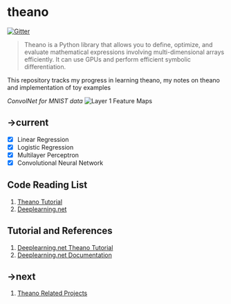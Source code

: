# theano

[![Gitter](https://badges.gitter.im/Join%20Chat.svg)](https://gitter.im/suriyadeepan/theano?utm_source=badge&utm_medium=badge&utm_campaign=pr-badge&utm_content=badge)

> Theano is a Python library that allows you to define, optimize, and evaluate mathematical expressions involving multi-dimensional arrays efficiently. It can use GPUs and perform efficient symbolic differentiation.

This repository tracks my progress in learning theano, my notes on theano and implementation of toy examples

*ConvolNet for MNIST data*
![Layer 1 Feature Maps](https://media.giphy.com/media/xTk9ZZtohJugv8coKY/giphy.gif "Layer 1 Feature Maps")

## ->current
- [x] Linear Regression
- [x] Logistic Regression
- [x] Multilayer Perceptron
- [x] Convolutional Neural Network

## Code Reading List
1. [Theano Tutorial](https://github.com/Newmu/Theano-Tutorials)
2. [Deeplearning.net](https://github.com/lisa-lab/DeepLearningTutorials)

## Tutorial and References
1. [Deeplearning.net Theano Tutorial](http://deeplearning.net/software/theano/tutorial/)
2. [Deeplearning.net Documentation](http://deeplearning.net/software/theano/)

## ->next

1. [Theano Related Projects](https://github.com/Theano/Theano/wiki/Related-projects)

